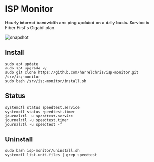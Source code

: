 # ISP Monitor

Hourly internet bandwidth and ping updated on a daily basis. Service is Fiber First's Gigabit plan.

![snapshot](/plots/latest.png)

## Install

```shell
sudo apt update
sudo apt upgrade -y
sudo git clone https://github.com/harrelchris/isp-monitor.git /srv/isp-monitor
sudo bash /srv/isp-monitor/install.sh
```

## Status

```shell
systemctl status speedtest.service
systemctl status speedtest.timer
journalctl -u speedtest.service
journalctl -u speedtest.timer
journalctl -u speedtest -f
```

## Uninstall

```shell
sudo bash isp-monitor/uninstall.sh
systemctl list-unit-files | grep speedtest
```
